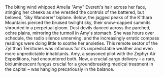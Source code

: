The biting wind whipped Amelia "Amy"  Everett's hair across her face, stinging her cheeks as she wrestled the controls of the battered, but beloved, 'Sky Wanderer' biplane.  Below, the jagged peaks of the K'thara Mountains pierced the bruised twilight sky, their snow-capped summits shrouded in a perpetual gloom.  Dust devils danced across the parched, ochre plains, mirroring the turmoil in Amy's stomach.  She was hours over schedule, the radio silence unnerving, and the increasingly erratic compass readings were doing little to soothe her anxieties. This remote sector of the Zyl'thari Territories was infamous for its unpredictable weather and even more unpredictable inhabitants.  Amy, a seasoned pilot with the Zephyr Air Expeditions, had encountered both.  Now, a crucial cargo delivery – a rare, bioluminescent fungus crucial for a groundbreaking medical treatment in the capital – was hanging precariously in the balance.
